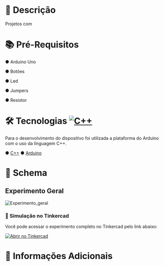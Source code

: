 # 📑 Descrição
Projetos com

# 📚 Pré-Requisitos
● Arduino Uno
<p>● Botões </p>
<p>● Led</p>
<p>● Jumpers</p>
<p>● Resistor</p>

# 🛠 Tecnologias [![C++](https://img.shields.io/badge/C++-%2300599C.svg?logo=c%2B%2B&logoColor=white)](#)

Para o desenvolvimento do dispositivo foi utilizada a plataforma do Arduino com o uso da linguagem C++.

● [C++](https://www.bloodshed.net/)  ● [Arduino](https://www.arduino.cc/)

# 📖 Schema
## Experimento Geral
![Experimento_geral](https://github.com/user-attachments/assets/ebf2105d-0ce8-4306-843c-c7cb565e17c3)
### 🔗 Simulação no Tinkercad

Você pode acessar o experimento completo no Tinkercad pelo link abaixo:

[![Abrir no Tinkercad](https://upload.wikimedia.org/wikipedia/commons/9/99/Tinkercad_Logo.png)](https://www.tinkercad.com/things/jHm5STfQthA-experimento-geral?sharecode=Jc-jXrynZbuWV-gNkmHirG5Wj00UXDoqEpOpGsOy5CQ)


# 📌 Informações Adicionais
